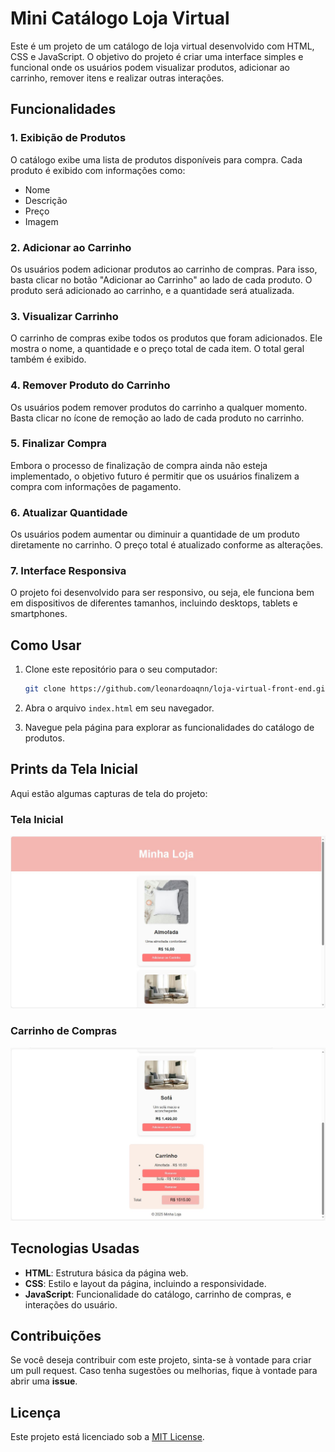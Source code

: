 
# Mini Catálogo Loja Virtual

Este é um projeto de um catálogo de loja virtual desenvolvido com HTML, CSS e JavaScript. O objetivo do projeto é criar uma interface simples e funcional onde os usuários podem visualizar produtos, adicionar ao carrinho, remover itens e realizar outras interações.

## Funcionalidades

### 1. **Exibição de Produtos**
O catálogo exibe uma lista de produtos disponíveis para compra. Cada produto é exibido com informações como:
- Nome
- Descrição
- Preço
- Imagem

### 2. **Adicionar ao Carrinho**
Os usuários podem adicionar produtos ao carrinho de compras. Para isso, basta clicar no botão "Adicionar ao Carrinho" ao lado de cada produto. O produto será adicionado ao carrinho, e a quantidade será atualizada.

### 3. **Visualizar Carrinho**
O carrinho de compras exibe todos os produtos que foram adicionados. Ele mostra o nome, a quantidade e o preço total de cada item. O total geral também é exibido.

### 4. **Remover Produto do Carrinho**
Os usuários podem remover produtos do carrinho a qualquer momento. Basta clicar no ícone de remoção ao lado de cada produto no carrinho.

### 5. **Finalizar Compra**
Embora o processo de finalização de compra ainda não esteja implementado, o objetivo futuro é permitir que os usuários finalizem a compra com informações de pagamento.

### 6. **Atualizar Quantidade**
Os usuários podem aumentar ou diminuir a quantidade de um produto diretamente no carrinho. O preço total é atualizado conforme as alterações.

### 7. **Interface Responsiva**
O projeto foi desenvolvido para ser responsivo, ou seja, ele funciona bem em dispositivos de diferentes tamanhos, incluindo desktops, tablets e smartphones.

## Como Usar

1. Clone este repositório para o seu computador:
   ```bash
   git clone https://github.com/leonardoaqnn/loja-virtual-front-end.git
   ```

2. Abra o arquivo `index.html` em seu navegador.

3. Navegue pela página para explorar as funcionalidades do catálogo de produtos.

## Prints da Tela Inicial

Aqui estão algumas capturas de tela do projeto:

### Tela Inicial

![Tela Inicial](images/imagemloja1.JPG)

### Carrinho de Compras
![Carrinho de Compras](images/imagemloja2.JPG)

## Tecnologias Usadas

- **HTML**: Estrutura básica da página web.
- **CSS**: Estilo e layout da página, incluindo a responsividade.
- **JavaScript**: Funcionalidade do catálogo, carrinho de compras, e interações do usuário.

## Contribuições

Se você deseja contribuir com este projeto, sinta-se à vontade para criar um pull request. Caso tenha sugestões ou melhorias, fique à vontade para abrir uma **issue**.

## Licença

Este projeto está licenciado sob a [MIT License](LICENSE).
